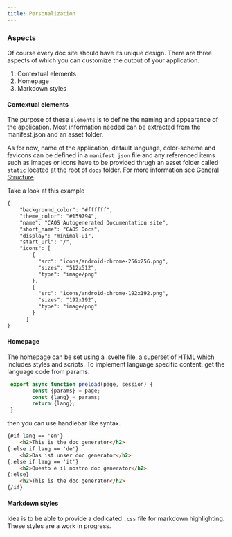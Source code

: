 ```yaml
---
title: Personalization
---
```


### Aspects

Of course every doc site should have its unique design. There are three aspects of which you can customize the output of your application.

1. Contextual elements
2. Homepage
3. Markdown styles

#### Contextual elements

The purpose of these `elements` is to define the naming and appearance of the application. Most information needed can be extracted from the manifest.json and an asset folder.

As for now, name of the application, default language, color-scheme and favicons can be defined in a `manifest.json` file and any referenced items such as images or icons have to be provided thrugh an asset folder called `static` located at the root of `docs` folder. 
For more information see [General Structure](get_started#General_Structure).

Take a look at this example

```md
{
	"background_color": "#ffffff",
	"theme_color": "#159794",
	"name": "CAOS Autogenerated Documentation site",
	"short_name": "CAOS Docs",
	"display": "minimal-ui",
	"start_url": "/",
	"icons": [
        {
          "src": "icons/android-chrome-256x256.png",
          "sizes": "512x512",
          "type": "image/png"
        },
        {
          "src": "icons/android-chrome-192x192.png",
          "sizes": "192x192",
          "type": "image/png"
        }
      ]
}
```

#### Homepage

The homepage can be set using a .svelte file, a superset of HTML which includes styles and scripts.
To implement language specific content, get the language code from params.

```js
 export async function preload(page, session) {
        const {params} = page;
        const {lang} = params;
        return {lang};
 }
```

then you can use handlebar like syntax.

```html
{#if lang == 'en'}
    <h2>This is the doc generator</h2>
{:else if lang == 'de'}
    <h2>Das ist unser doc generator</h2>
{:else if lang == 'it'}
    <h2>Questo è il nostro doc generator</h2>
{:else}
    <h2>This is the doc generator</h2>
{/if}
```

#### Markdown styles

Idea is to be able to provide a dedicated `.css` file for markdown highlighting.
These styles are a work in progress. 
